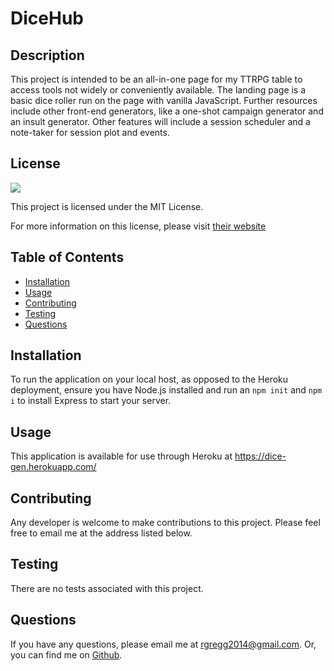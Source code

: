 # DiceHub

## Description

This project is intended to be an all-in-one page for my TTRPG table to access tools not widely or conveniently available. The landing page is a basic dice roller run on the page with vanilla JavaScript. Further resources include other front-end generators, like a one-shot campaign generator and an insult generator. Other features will include a session scheduler and a note-taker for session plot and events.

## License

<img src="https://img.shields.io/badge/license-MIT-red">
  
This project is licensed under the MIT License.
  
For more information on this license, please visit [their website](https://www.mit.edu/~amini/LICENSE.md)
  
  
## Table of Contents
  
- [Installation](#installation)
- [Usage](#usage)
- [Contributing](#contributing)
- [Testing](#testing)
- [Questions](#questions)
  
## Installation
  
To run the application on your local host, as opposed to the Heroku deployment, ensure you have Node.js installed and run an `npm init` and `npm i` to install Express to start your server.
  
## Usage
  
This application is available for use through Heroku at https://dice-gen.herokuapp.com/
  
## Contributing
  
Any developer is welcome to make contributions to this project. Please feel free to email me at the address listed below.
  
## Testing
  
There are no tests associated with this project.
  
## Questions
  
If you have any questions, please email me at rgregg2014@gmail.com.
Or, you can find me on [Github](https://www.github.com/rgregg2014).
